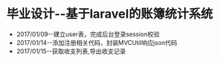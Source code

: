 # 毕业设计--基于laravel的账簿统计系统

- 2017/01/09--建立user表，完成后台登录session校验
- 2017/01/14--添加注册相关代码，封装MVCUtil响应json代码
- 2017/01/15--获取收支列表,导出收支记录